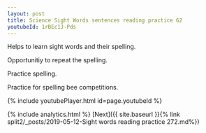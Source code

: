 ```yaml
---
layout: post
title: Science Sight Words sentences reading practice 62
youtubeId: 1rBEc1J-Pds
---
```

 
 
Helps to learn sight words and their spelling.

Opportunitiy to repeat the spelling. 

Practice spelling. 
 
Practice for spelling bee competitions. 
 
{% include youtubePlayer.html id=page.youtubeId %}
 
 
{% include analytics.html %} 
[Next]({{ site.baseurl }}{% link  split2/_posts/2019-05-12-Sight words reading practice 272.md%})
 
